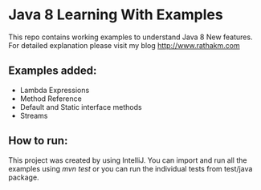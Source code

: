 # Java 8 Learning With Examples

This repo contains working examples to understand Java 8 New features. For detailed explanation please visit my blog http://www.rathakm.com

Examples added:
--------------
- Lambda Expressions
- Method Reference
- Default and Static interface methods
- Streams

How to run:
----------
This project was created by using IntelliJ. You can import and run all the examples using <i>mvn test</i> or you can run the individual tests from test/java package. 
